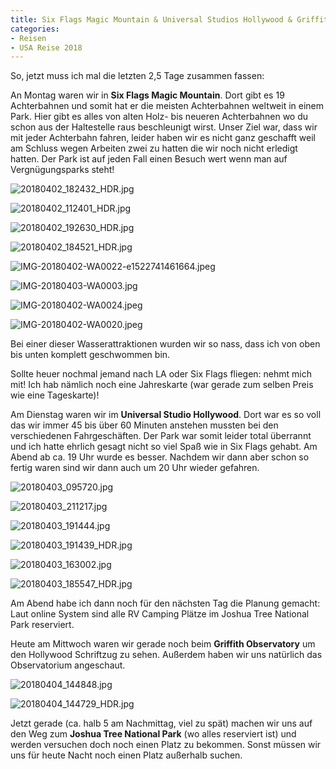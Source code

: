 ```yaml
---
title: Six Flags Magic Mountain & Universal Studios Hollywood & Griffith Observatory
categories:
- Reisen
- USA Reise 2018
---
```


So, jetzt muss ich mal die letzten 2,5 Tage zusammen fassen:

An Montag waren wir in **Six Flags Magic Mountain**. Dort gibt es 19 Achterbahnen und somit hat er die meisten Achterbahnen weltweit in einem Park. Hier gibt es alles von alten Holz- bis neueren Achterbahnen wo du schon aus der Haltestelle raus beschleunigt wirst.
Unser Ziel war, dass wir mit jeder Achterbahn fahren, leider haben wir es nicht ganz geschafft weil am Schluss wegen Arbeiten zwei zu hatten die wir noch nicht erledigt hatten.
Der Park ist auf jeden Fall einen Besuch wert wenn man auf Vergnügungsparks steht!

![20180402_182432_HDR.jpg](/assets/images/20180402_182432_HDR.jpg)

![20180402_112401_HDR.jpg](/assets/images/20180402_112401_HDR.jpg)

![20180402_192630_HDR.jpg](/assets/images/20180402_192630_HDR.jpg)

![20180402_184521_HDR.jpg](/assets/images/20180402_184521_HDR.jpg)

![IMG-20180402-WA0022-e1522741461664.jpeg](/assets/images/IMG-20180402-WA0022-e1522741461664.jpeg)

![IMG-20180403-WA0003.jpg](/assets/images/IMG-20180403-WA0003.jpg)

![IMG-20180402-WA0024.jpeg](/assets/images/IMG-20180402-WA0024.jpeg)

![IMG-20180402-WA0020.jpeg](/assets/images/IMG-20180402-WA0020.jpeg)

Bei einer dieser Wasserattraktionen wurden wir so nass, dass ich von oben bis unten komplett geschwommen bin.

Sollte heuer nochmal jemand nach LA oder Six Flags fliegen: nehmt mich mit! Ich hab nämlich noch eine Jahreskarte (war gerade zum selben Preis wie eine Tageskarte)!

Am Dienstag waren wir im **Universal Studio Hollywood**.
Dort war es so voll das wir immer 45 bis über 60 Minuten anstehen mussten bei den verschiedenen Fahrgeschäften. Der Park war somit leider total überrannt und ich hatte ehrlich gesagt nicht so viel Spaß wie in Six Flags gehabt. Am Abend ab ca. 19 Uhr wurde es besser. Nachdem wir dann aber schon so fertig waren sind wir dann auch um 20 Uhr wieder gefahren.

![20180403_095720.jpg](/assets/images/20180403_095720.jpg)

![20180403_211217.jpg](/assets/images/20180403_211217.jpg)

![20180403_191444.jpg](/assets/images/20180403_191444.jpg)

![20180403_191439_HDR.jpg](/assets/images/20180403_191439_HDR.jpg)

![20180403_163002.jpg](/assets/images/20180403_163002.jpg)

![20180403_185547_HDR.jpg](/assets/images/20180403_185547_HDR.jpg)

Am Abend habe ich dann noch für den nächsten Tag die Planung gemacht: Laut online System sind alle RV Camping Plätze im Joshua Tree National Park reserviert.

Heute am Mittwoch waren wir gerade noch beim **Griffith Observatory** um den Hollywood Schriftzug zu sehen. Außerdem haben wir uns natürlich das Observatorium angeschaut.

![20180404_144848.jpg](/assets/images/20180404_144848.jpg)

![20180404_144729_HDR.jpg](/assets/images/20180404_144729_HDR.jpg)

Jetzt gerade (ca. halb 5 am Nachmittag, viel zu spät) machen wir uns auf den Weg zum **Joshua Tree National Park** (wo alles reserviert ist) und werden versuchen doch noch einen Platz zu bekommen. Sonst müssen wir uns für heute Nacht noch einen Platz außerhalb suchen.
